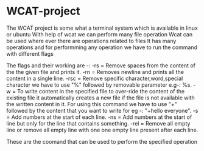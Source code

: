 # WCAT-project
The WCAT project is some what a terminal system which is available in linux or ubuntu
With help of wcat we can perform many file operation
Wcat can be used where ever there are operations related to files
It has many operations and for performming any operation we have to run the command with different flags

The flags and their working are -:
-rs = Remove spaces from the content of the the given file and prints it.
-rn = Removes newline and prints all the content in a single line.
-rsc = Remove specific character,word,special character we have to use "%" followed by removable parameter e.g-: %s.
-w = To write content in the specified file to over-ride the content of the existing file it automatically creates a new file if the file is not available with the written content in it.
For using this command we have to use  "+" followed by the content that you want to write for eg -: "+hello everyone".
-s = Add numbers at the start of each line.
-ns = Add numbers at the start of line but only for the line that contains something.
-rel = Remove all empty line or remove all empty line with one one empty line present after each line.

These are the coomand that can be used to perform the specified operation
